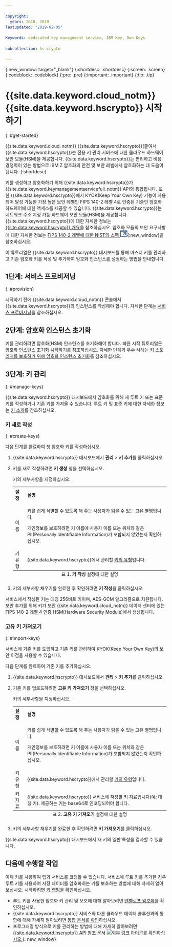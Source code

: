 ```yaml
---

copyright:
  years: 2018, 2019
lastupdated: "2019-02-05"

Keywords: dedicated key management service, IBM Key, Own Keys

subcollection: hs-crypto

---
```


{:new_window: target="_blank"}
{:shortdesc: .shortdesc}
{:screen: .screen}
{:codeblock: .codeblock}
{:pre: .pre}
{:important: .important}
{:tip: .tip}

# {{site.data.keyword.cloud_notm}} {{site.data.keyword.hscrypto}} 시작하기
{: #get-started}

<!-- {{site.data.keyword.cloud}} {{site.data.keyword.hscrypto}} is in the BETA phase and is for tryout and test purpose only. To prevent data loss, use only test data in the current service. This restriction also applies to using {{site.data.keyword.hscrypto}} with other  {{site.data.keyword.cloud_notm}} services.
{:important} -->

{{site.data.keyword.cloud_notm}} {{site.data.keyword.hscrypto}}(줄여서 {{site.data.keyword.hscrypto}})는 전용 키 관리 서비스에 대한 클라우드 하드웨어 보안 모듈(HSM)을 제공합니다. {{site.data.keyword.hscrypto}}는 편리하고 비용 경쟁력이 있는 방법으로 IBM Z 암호화의 안전 및 보안 레벨에서 암호화하는 데 도움이 됩니다.
{:shortdesc}

키를 생성하고 암호화하기 위해 {{site.data.keyword.hscrypto}}가 {{site.data.keyword.keymanagementservicefull_notm}} API와 통합됩니다. 또한 {{site.data.keyword.hscrypto}}에서 KYOK(Keep Your Own Key) 기능이 사용되어 달성 가능한 가장 높은 보안 레벨인 FIPS 140-2 레벨 4로 인증된 기술인 암호화 하드웨어에 대한 액세스를 제공할 수 있습니다. {{site.data.keyword.hscrypto}}는 네트워크 주소 지정 가능 하드웨어 보안 모듈(HSM)을 제공합니다<!-- and is accessible via PKCS#11 application programming interfaces (APIs) with several popular programming languages such as Java, JavaScript, Swift, and so on-->.  <!-- You can access {{site.data.keyword.hscrypto}} via an Advanced Cryptography Service Provider (ACSP) client, which communicates with the ACSP server to enable you to access the backend cryptographic resources.--> {{site.data.keyword.hscrypto}}에 대한 자세한 정보는 [{{site.data.keyword.hscrypto}} 개요](/docs/services/hs-crypto/overview.html)를 참조하십시오. 암호화 모듈의 보안 요구사항에 대한 자세한 정보는 [FIPS 140-2 레벨에 대한 NIST의 스펙 ![외부 링크 아이콘](image/external_link.svg "외부 링크 아이콘")](https://csrc.nist.gov/publications/detail/fips/140/2/final){:new_window}을 참조하십시오.

<!-- {{site.data.keyword.hscrypto}} is the cryptography that {{site.data.keyword.blockchainfull_notm}} Platform is built with. It is also a member of the {{site.data.keyword.cloud_notm}} Hyper Protect Family, including [{{site.data.keyword.cloud_notm}} Hyper Protect DBaaS ![External link icon](image/external_link.svg "External link icon")](https://cloud.ibm.com/docs/services/hypersecure-dbaas/index.html){:new_window}, {{site.data.keyword.cloud_notm}} {{site.data.keyword.hscrypto}}, [{{site.data.keyword.cloud_notm}} Container Service ![External link icon](image/external_link.svg "External link icon")](https://cloud.ibm.com/docs/containers/container_index.html){:new_window}, and [{{site.data.keyword.cloud_notm}} {{site.data.keyword.hsplatform}} ![External link icon](image/external_link.svg "External link icon")](https://cloud.ibm.com/docs/services/hypersecure-platform/index.html){:new_window}. -->

이 튜토리얼은 {{site.data.keyword.hscrypto}} 대시보드를 통해 마스터 키를 관리하고 기존 암호화 키를 작성 및 추가하여 암호화 인스턴스를 설정하는 방법을 안내합니다.



## 1단계: 서비스 프로비저닝
{: #provision}

시작하기 전에 {{site.data.keyword.cloud_notm}} 콘솔에서 {{site.data.keyword.hscrypto}}의 인스턴스를 작성해야 합니다. 자세한 단계는 [서비스 프로비저닝](/docs/services/hs-crypto/provision.html)을 참조하십시오.

## 2단계: 암호화 인스턴스 초기화

키를 관리하려면 암호화(HSM) 인스턴스를 초기화해야 합니다. 빠른 시작 튜토리얼은 [암호화 인스턴스 초기화 시작하기](/docs/services/hs-crypto/get_started_hsm.html)를 참조하십시오. 자세한 단계와 우수 사례는 [키 스토리지를 보호하기 위해 암호화 인스턴스 초기화](/docs/services/hs-crypto/initialize_hsm.html)를 참조하십시오.

## 3단계: 키 관리
{: #manage-keys}

{{site.data.keyword.hscrypto}} 대시보드에서 암호화를 위해 새 루트 키 또는 표준 키를 작성하거나 기존 키를 가져올 수 있습니다. 루트 키 및 표준 키에 대한 자세한 정보는 [키 소개](/docs/services/hs-crypto/keys_intro.html)를 참조하십시오.

### 키 새로 작성
{: #create-keys}

다음 단계를 완료하여 첫 암호화 키를 작성하십시오.

1. {{site.data.keyword.hscrypto}} 대시보드에서 **관리** &gt; **키 추가**를 클릭하십시오.
2. 키를 새로 작성하려면 **키 생성** 창을 선택하십시오.

    키의 세부사항을 지정하십시오.

    <table>
      <tr>
        <th>설정</th>
        <th>설명</th>
      </tr>
      <tr>
        <td>이름</td>
        <td>
          <p>키를 쉽게 식별할 수 있도록 해 주는 사용자가 읽을 수 있는 고유 별명입니다.</p>
          <p>개인정보를 보호하려면 키 이름에 사용자 이름 또는 위치와 같은 PII(Personally Identifiable Information)가 포함되지 않았는지 확인하십시오.</p>
        </td>
      </tr>
      <tr>
        <td>키 유형</td>
        <td>{{site.data.keyword.hscrypto}}에서 관리할 <a href="/docs/services/key-protect/concepts/envelope-encryption.html#key-types">키의 유형</a>입니다.</td>
      </tr>
      <caption style="caption-side:bottom;">표 1. <b>키 작성</b> 설정에 대한 설명</caption>
    </table>

3. 키의 세부사항 채우기를 완료한 후 확인하려면 **키 작성**을 클릭하십시오.

서비스에서 작성된 키는 대칭 256비트 키이며, AES-GCM 알고리즘으로 지원됩니다. 보안 추가를 위해 키가 보안 {{site.data.keyword.cloud_notm}} 데이터 센터에 있는 FIPS 140-2 레벨 4 인증 HSM(Hardware Security Module)에서 생성됩니다.

### 고유 키 가져오기
{: #import-keys}

서비스에 기존 키를 도입하고 기존 키를 관리하여 KYOK(Keep Your Own Key)의 보안 이점을 사용할 수 있습니다.

다음 단계를 완료하여 기존 키를 추가하십시오.

1. {{site.data.keyword.hscrypto}} 대시보드에서 **관리** &gt; **키 추가**를 클릭하십시오.
2. 기존 키를 업로드하려면 **고유 키 가져오기** 창을 선택하십시오.

    키의 세부사항을 지정하십시오.

    <table>
      <tr>
        <th>설정</th>
        <th>설명</th>
      </tr>
      <tr>
        <td>이름</td>
        <td>
          <p>키를 쉽게 식별할 수 있도록 해 주는 사용자가 읽을 수 있는 고유 별명입니다.</p>
          <p>개인정보를 보호하려면 키 이름에 사용자 이름 또는 위치와 같은 PII(Personally Identifiable Information)가 포함되지 않았는지 확인하십시오.</p>
        </td>
      </tr>
      <tr>
        <td>키 유형</td>
        <td>{{site.data.keyword.hscrypto}}에서 관리할 <a href="/docs/services/key-protect/concepts/envelope-encryption.html#key-types">키의 유형</a>입니다.</td>
      </tr>
      <tr>
        <td>키 자료</td>
        <td>{{site.data.keyword.hscrypto}} 서비스에 저장할 키 자료입니다(예: 대칭 키). 제공하는 키는 base64로 인코딩되어야 합니다.</td>
      </tr>
      <caption style="caption-side:bottom;">표 2. <b>고유 키 가져오기</b> 설정에 대한 설명</caption>
    </table>

3. 키의 세부사항 채우기를 완료한 후 확인하려면 **키 가져오기**를 클릭하십시오.

{{site.data.keyword.hscrypto}} 대시보드에서 새 키의 일반 특성을 검사할 수 있습니다.

## 다음에 수행할 작업

이제 키를 사용하여 앱과 서비스를 코딩할 수 있습니다. 서비스에 루트 키를 추가한 경우 루트 키를 사용하여 저장 데이터를 암호화하는 키를 보호하는 방법에 대해 자세히 알아보십시오. 시작하려면 [키 랩핑](/docs/services/hs-crypto/wrap-keys.html)을 확인하십시오.

- 루트 키를 사용한 암호화 키 관리 및 보호에 대해 알아보려면 [엔벨로프 암호화](/docs/services/key-protect/concepts/envelope-encryption.html)를 확인하십시오.
- {{site.data.keyword.hscrypto}} 서비스와 다른 클라우드 데이터 솔루션과의 통합에 대해 자세히 알아보려면 [통합 문서를 확인](/docs/services/key-protect/integrations/integrate-services.html)하십시오.
- 프로그래밍 방식으로 키를 관리하는 방법에 대해 자세히 알아보려면 [{{site.data.keyword.hscrypto}} API 참조 문서 ![외부 링크 아이콘](../../icons/launch-glyph.svg "외부 링크 아이콘")를 확인하십시오.](https://cloud.ibm.com/apidocs/hs-crypto){: new_window}

<!-- Complete the following steps to provision {{site.data.keyword.hscrypto}}:
1. Log in to your [IBM Cloud account ![External link icon](image/external_link.svg "External link icon")](https://cloud.ibm.com/){:new_window}.
2. Visit [{{site.data.keyword.cloud_notm}} Experimental Services ![External link icon](image/external_link.svg "External link icon")](https://cloud.ibm.com/catalog/labs/){:new_window} to see the list of services in experimental phase.
3. From the **All Categories** navigation pane on the left, click the **Security** category under **Platform**.
4. From the list of services, click the **{{site.data.keyword.hscrypto}}** tile.
5. Select the **{{site.data.keyword.hscrypto}} Lite Plan**, and click **Create** to provision an instance of {{site.data.keyword.IBM_notm}} CloudCrypto in the account, region, and resource group where you log in.-->

<!-- ## Installing ACSP client libraries -->

<!-- You can access {{site.data.keyword.hscrypto}} via an Advanced Cryptography Service Provider (ACSP) client. Complete the following steps to install the ACSP client libraries in your local environment. -->

<!-- 1. Download the installation package from the [GitHub repository ![External link icon](image/external_link.svg "External link icon")](https://github.com/ibm-developer/ibm-cloud-hyperprotectcrypto){:new_window}. In the **packages** folder, choose the installation package file that is suitable for your operation system and CPU architecture. For example, for Ubuntu on x86, choose `acsp-pkcs11-client_1.5-3.5_amd64.deb`.
2. Install the package to install the ACSP client libraries with the `dpkg` command. For example, `dpkg -i acsp-pkcs11-client_1.5-3.5_amd64.deb`. -->



<!-- ## Configuring ACSP client -->

<!-- At the current stage, {{site.data.keyword.hscrypto}} provides only self-signed certificates.

You need to configure the ACSP client to enable a proper secure communication channel (mutual TLS) to your service instance in the cloud. -->

<!-- 1. In your {{site.data.keyword.hscrypto}} service instance in {{site.data.keyword.cloud_notm}}, select **Manage** from the left navigator.
2. On the "Manage" screen, click the **Download Config** button to download the `acsp_client_credentials.uue` file.
3. Copy the `acsp_client_credentials.uue` file to the `/opt/ibm/acsp-pkcs11-client/config` directory in your local environment.
4. In the `/opt/ibm/acsp-pkcs11-client/config` directory, decode the file with the following command:
       `base64 --decode acsp_client_credentials.uue > acsp_client_credentials.tar`
5. Extract the client credentials file with the following command:
       `tar xf acsp_client_credentials.tar`
6. Move the `server-config` files into the default place with the following command:
       `mv server-config/* ./`
7. Rename the client credentials file with the following command:
       `mv acsp.properties.client acsp.properties`
8. (Optional:) Change group ID of the files with the following command:
       `chown root.pkcs11 *`
9. Enable ACSP to use the proper config for the service instance in the cloud:
       `export ACSP_P11=/opt/ibm/acsp-pkcs11-client/config/acsp.properties` -->

<!-- Now your ACSP client is operational and your {{site.data.keyword.hscrypto}} is ready to use!

For more information about ACSP client installation and configuration, see [ACSP Client Installation and Configuration Guide ![External link icon](image/external_link.svg "External link icon")](https://github.com/ibm-developer/ibm-cloud-hyperprotectcrypto/blob/master/doc/ACSP-client-config-guide.pdf){:new_window}. -->
